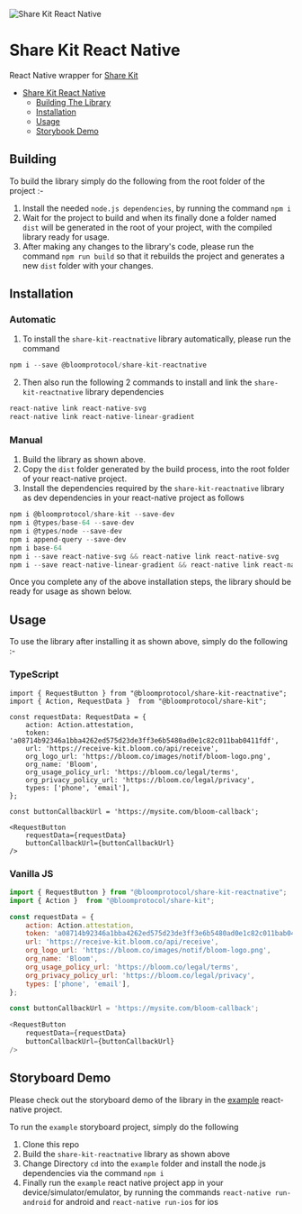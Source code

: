 ![Share Kit React Native](https://github.com/hellobloom/share-kit/raw/master/images/logo.png)

# Share Kit React Native

React Native wrapper for [Share Kit](https://github.com/hellobloom/share-kit#readme)

- [Share Kit React Native](#share-kit-react-native)
  - [Building The Library](#Building)
  - [Installation](#Installation)
  - [Usage](#Usage)
  - [Storybook Demo](#Storybook)
  
## Building

To build the library simply do the following from the root folder of the project :- 

1. Install the needed `node.js dependencies`, by running the command `npm i`
2. Wait for the project to build and when its finally done a folder named `dist` will be generated in the root of your project, with the compiled library ready for usage.
3. After making any changes to the library's code, please run the command `npm run build` so that it rebuilds the project and generates a new `dist` folder with your changes.

## Installation

### Automatic

1. To install the `share-kit-reactnative` library automatically, please run the command
```js
npm i --save @bloomprotocol/share-kit-reactnative
```

2. Then also run the following 2 commands to install and link the `share-kit-reactnative` library dependencies
```js
react-native link react-native-svg
react-native link react-native-linear-gradient
```

### Manual

1. Build the library as shown above.
2. Copy the `dist` folder generated by the build process, into the root folder of your react-native project.
3. Install the dependencies required by the `share-kit-reactnative` library as dev dependencies in your react-native project as follows
```js
npm i @bloomprotocol/share-kit --save-dev
npm i @types/base-64 --save-dev
npm i @types/node --save-dev
npm i append-query --save-dev
npm i base-64
npm i --save react-native-svg && react-native link react-native-svg
npm i --save react-native-linear-gradient && react-native link react-native-linear-gradient
```

Once you complete any of the above installation steps, the library should be ready for usage as shown below.

## Usage

To use the library after installing it as shown above, simply do the following :-

### TypeScript

```tsx
import { RequestButton } from "@bloomprotocol/share-kit-reactnative";
import { Action, RequestData }  from "@bloomprotocol/share-kit";

const requestData: RequestData = {
    action: Action.attestation,
    token: 'a08714b92346a1bba4262ed575d23de3ff3e6b5480ad0e1c82c011bab0411fdf',
    url: 'https://receive-kit.bloom.co/api/receive',
    org_logo_url: 'https://bloom.co/images/notif/bloom-logo.png',
    org_name: 'Bloom',
    org_usage_policy_url: 'https://bloom.co/legal/terms',
    org_privacy_policy_url: 'https://bloom.co/legal/privacy',
    types: ['phone', 'email'],
};

const buttonCallbackUrl = 'https://mysite.com/bloom-callback';

<RequestButton
    requestData={requestData}
    buttonCallbackUrl={buttonCallbackUrl} 
/>

```

### Vanilla JS

```js
import { RequestButton } from "@bloomprotocol/share-kit-reactnative";
import { Action }  from "@bloomprotocol/share-kit";

const requestData = {
    action: Action.attestation,
    token: 'a08714b92346a1bba4262ed575d23de3ff3e6b5480ad0e1c82c011bab0411fdf',
    url: 'https://receive-kit.bloom.co/api/receive',
    org_logo_url: 'https://bloom.co/images/notif/bloom-logo.png',
    org_name: 'Bloom',
    org_usage_policy_url: 'https://bloom.co/legal/terms',
    org_privacy_policy_url: 'https://bloom.co/legal/privacy',
    types: ['phone', 'email'],
};

const buttonCallbackUrl = 'https://mysite.com/bloom-callback';

<RequestButton
    requestData={requestData}
    buttonCallbackUrl={buttonCallbackUrl} 
/>

```

## Storyboard Demo
Please check out the storyboard demo of the library in the [example](./example) react-native project. 

To run the `example` storyboard project, simply do the following

1. Clone this repo
2. Build the `share-kit-reactnative` library as shown above
3. Change Directory `cd` into the `example` folder and install the node.js dependencies via the command `npm i`
4. Finally run the `example` react native project app in your device/simulator/emulator, by running the commands `react-native run-android` for android and `react-native run-ios` for ios  
